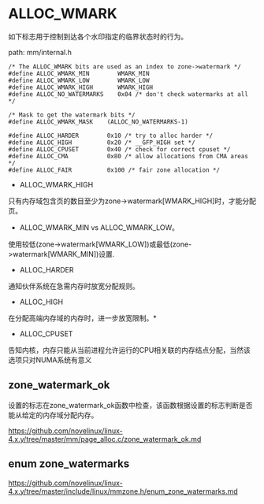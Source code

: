 ALLOC_WMARK
========================================

如下标志用于控制到达各个水印指定的临界状态时的行为。

path: mm/internal.h
```
/* The ALLOC_WMARK bits are used as an index to zone->watermark */
#define ALLOC_WMARK_MIN        WMARK_MIN
#define ALLOC_WMARK_LOW        WMARK_LOW
#define ALLOC_WMARK_HIGH       WMARK_HIGH
#define ALLOC_NO_WATERMARKS    0x04 /* don't check watermarks at all */

/* Mask to get the watermark bits */
#define ALLOC_WMARK_MASK    (ALLOC_NO_WATERMARKS-1)

#define ALLOC_HARDER        0x10 /* try to alloc harder */
#define ALLOC_HIGH          0x20 /* __GFP_HIGH set */
#define ALLOC_CPUSET        0x40 /* check for correct cpuset */
#define ALLOC_CMA           0x80 /* allow allocations from CMA areas */
#define ALLOC_FAIR          0x100 /* fair zone allocation */
```

* ALLOC_WMARK_HIGH

只有内存域包含页的数目至少为zone->watermark[WMARK_HIGH]时，才能分配页。

* ALLOC_WMARK_MIN vs ALLOC_WMARK_LOW。

使用较低(zone->watermark[WMARK_LOW])或最低(zone->watermark[WMARK_MIN])设置.

* ALLOC_HARDER

通知伙伴系统在急需内存时放宽分配规则。

* ALLOC_HIGH

在分配高端内存域的内存时，进一步放宽限制。*

* ALLOC_CPUSET

告知内核，内存只能从当前进程允许运行的CPU相关联的内存结点分配，当然该选项只对NUMA系统有意义

zone_watermark_ok
----------------------------------------

设置的标志在zone_watermark_ok函数中检查，该函数根据设置的标志判断是否能从给定的内存域分配内存。

https://github.com/novelinux/linux-4.x.y/tree/master/mm/page_alloc.c/zone_watermark_ok.md

enum zone_watermarks
----------------------------------------

https://github.com/novelinux/linux-4.x.y/tree/master/include/linux/mmzone.h/enum_zone_watermarks.md